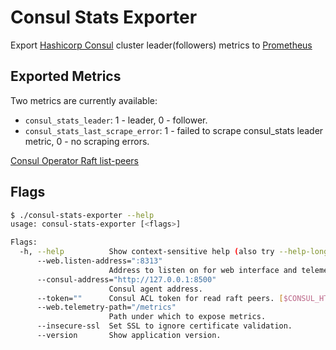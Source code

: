 # Consul Stats Exporter

Export [Hashicorp Consul](https://github.com/hashicorp/consul) cluster leader(followers) metrics to [Prometheus](https://github.com/prometheus/prometheus)

## Exported Metrics

Two metrics are currently available:

* `consul_stats_leader`: 1 - leader, 0 - follower.
* `consul_stats_last_scrape_error`: 1 - failed to scrape consul_stats leader metric, 0 - no scraping errors.

[Consul Operator Raft list-peers](https://www.consul.io/docs/commands/operator/raft.html#list-peers)

## Flags

```bash
$ ./consul-stats-exporter --help
usage: consul-stats-exporter [<flags>]

Flags:
  -h, --help          Show context-sensitive help (also try --help-long and --help-man).
      --web.listen-address=":8313"  
                      Address to listen on for web interface and telemetry.
      --consul-address="http://127.0.0.1:8500"  
                      Consul agent address.
      --token=""      Consul ACL token for read raft peers. [$CONSUL_HTTP_TOKEN]
      --web.telemetry-path="/metrics"  
                      Path under which to expose metrics.
      --insecure-ssl  Set SSL to ignore certificate validation.
      --version       Show application version.
```

